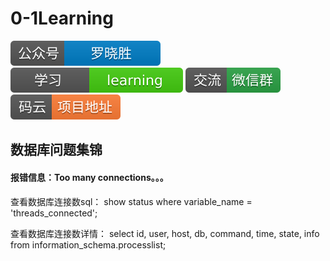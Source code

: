 # 0-1Learning

![alt text](../../static/common/svg/luoxiaosheng.svg "公众号")
![alt text](../../static/common/svg/luoxiaosheng_learning.svg "学习")
![alt text](../../static/common/svg/luoxiaosheng_wechat.svg "微信")
![alt text](../../static/common/svg/luoxiaosheng_gitee.svg "码云")

## 数据库问题集锦

#### 报错信息：Too many connections。。。

查看数据库连接数sql：
show status where variable_name = 'threads_connected';

查看数据库连接数详情：
select id,
user,
host,
db,
command,
time,
state,
info
from information_schema.processlist;